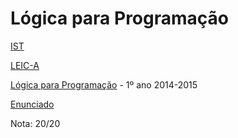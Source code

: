 # Lógica para Programação

[IST](https://tecnico.ulisboa.pt/pt/) 

[LEIC-A](https://fenix.tecnico.ulisboa.pt/cursos/leic-a/descricao)

[Lógica para Programação](https://fenix.tecnico.ulisboa.pt/disciplinas/LP564511/2014-2015/2-semestre) - 1º ano 2014-2015

[Enunciado](https://github.com/pmorvalho/ist-LP/blob/master/projecto.pdf)

Nota: 20/20
